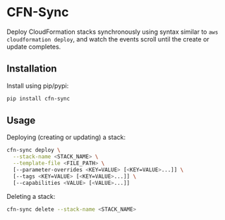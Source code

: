 # CFN-Sync

Deploy CloudFormation stacks synchronously using syntax similar to `aws cloudformation deploy`, and watch the events
scroll until the create or update completes.

## Installation

Install using pip/pypi:

```bash
pip install cfn-sync
```

## Usage

Deploying (creating or updating) a stack:

```bash
cfn-sync deploy \
  --stack-name <STACK_NAME> \
  --template-file <FILE_PATH> \
  [--parameter-overrides <KEY=VALUE> [<KEY=VALUE>...]] \
  [--tags <KEY=VALUE> [<KEY=VALUE>...]] \
  [--capabilities <VALUE> [<VALUE>...]]
```

Deleting a stack:

```bash
cfn-sync delete --stack-name <STACK_NAME>
```
